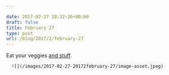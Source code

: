 ```yaml
---

date: 2017-02-27 18:32:26+00:00
draft: false
title: February 27
type: post
url: /blog/2017/2/february-27
---
```


Eat your veggies [and stuff](http://www.urbandictionary.com/define.php?term=and+stuff&defid=407595).


  
      ![](/images/2017-02-27-20172february-27/image-asset.jpeg)

